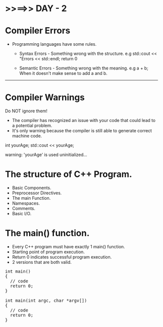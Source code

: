 # >>==>> DAY - 2

# Compiler Errors

- Programming languages have some rules.

  - Syntax Errors - Something wrong with the structure.
    e.g std::cout << "Errors << std::endl;
    return 0

  - Semantic Errors - Something wrong with the meaning.
    e.g a + b; When it doesn't make sense to add a and b.

---

# Compiler Warnings

Do NOT ignore them!

- The compiler has recognized an issue with your code that could lead to a potential problem.
- It's only warning because the compiler is still able to generate correct machine code.

int yourAge;
std::cout << yourAge;

warning: 'yourAge' is used uninitialized...

# The structure of C++ Program.

- Basic Components.
- Preprocessor Directives.
- The main Function.
- Namespaces.
- Comments.
- Basic I/O.

# The main() function.

- Every C++ program must have exactly 1 main() function.
- Starting point of program execution.
- Return 0 indicates successful program execution.
- 2 versions that are both valid.

<pre>
int main()
{
  // code
  return 0;
}

int main(int argc, char *argv[])
{
  // code
  return 0;
}
</pre>
